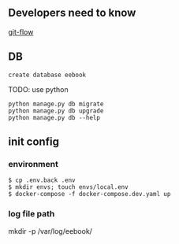 
## Developers need to know
[git-flow](http://nvie.com/posts/a-successful-git-branching-model/)

## DB

`create database eebook`

TODO: use python
    
```
python manage.py db migrate
python manage.py db upgrade
python manage.py db --help
```

## init config

### environment

```
$ cp .env.back .env
$ mkdir envs; touch envs/local.env
$ docker-compose -f docker-compose.dev.yaml up
```

### log file path

mkdir -p /var/log/eebook/
